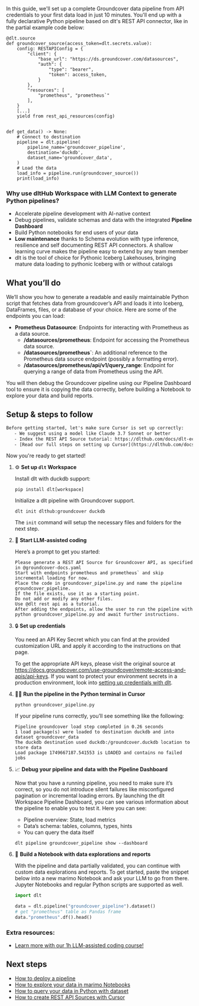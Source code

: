 In this guide, we'll set up a complete Groundcover data pipeline from API credentials to your first data load in just 10 minutes. You'll end up with a fully declarative Python pipeline based on dlt's REST API connector, like in the partial example code below:

```python-outcome
@dlt.source
def groundcover_source(access_token=dlt.secrets.value):
    config: RESTAPIConfig = {
        "client": {
            "base_url": "https://ds.groundcover.com/datasources",
            "auth": {
                "type": "bearer",
                "token": access_token,
            }
        },
        "resources": [
            "prometheus", "prometheus`"
        ],
    }
    [...]
    yield from rest_api_resources(config)


def get_data() -> None:
    # Connect to destination
    pipeline = dlt.pipeline(
        pipeline_name='groundcover_pipeline',
        destination='duckdb',
        dataset_name='groundcover_data', 
    )
    # Load the data
    load_info = pipeline.run(groundcover_source())
    print(load_info) 
```

### Why use dltHub Workspace with LLM Context to generate Python pipelines?

- Accelerate pipeline development with AI-native context
- Debug pipelines, validate schemas and data with the integrated **Pipeline Dashboard**
- Build Python notebooks for end users of your data
- **Low maintenance** thanks to Schema evolution with type inference, resilience and self documenting REST API connectors. A shallow learning curve makes the pipeline easy to extend by any team member
- dlt is the tool of choice for Pythonic Iceberg Lakehouses, bringing mature data loading to pythonic Iceberg with or without catalogs

## What you’ll do

We’ll show you how to generate a readable and easily maintainable Python script that fetches data from groundcover’s API and loads it into Iceberg, DataFrames, files, or a database of your choice. Here are some of the endpoints you can load:

- **Prometheus Datasource**: Endpoints for interacting with Prometheus as a data source.
  - **/datasources/prometheus**: Endpoint for accessing the Prometheus data source.
  - **/datasources/prometheus`**: An additional reference to the Prometheus data source endpoint (possibly a formatting error).
  - **/datasources/prometheus/api/v1/query_range**: Endpoint for querying a range of data from Prometheus using the API.

You will then debug the Groundcover pipeline using our Pipeline Dashboard tool to ensure it is copying the data correctly, before building a Notebook to explore your data and build reports.

## Setup & steps to follow

```default
Before getting started, let's make sure Cursor is set up correctly:
   - We suggest using a model like Claude 3.7 Sonnet or better
   - Index the REST API Source tutorial: https://dlthub.com/docs/dlt-ecosystem/verified-sources/rest_api/ and add it to context as **@dlt rest api**
   - [Read our full steps on setting up Cursor](https://dlthub.com/docs/dlt-ecosystem/llm-tooling/cursor-restapi#23-configuring-cursor-with-documentation)
```

Now you're ready to get started!

1. ⚙️ **Set up `dlt` Workspace**
    
    Install dlt with duckdb support:
    ```shell
    pip install dlt[workspace]
    ```

    Initialize a dlt pipeline with Groundcover support.
    ```shell
    dlt init dlthub:groundcover duckdb
    ```

    The `init` command will setup the necessary files and folders for the next step.
    
2. 🤠 **Start LLM-assisted coding**
    
    Here’s a prompt to get you started:
    
    ```prompt
    Please generate a REST API Source for Groundcover API, as specified in @groundcover-docs.yaml 
    Start with endpoints prometheus and prometheus` and skip incremental loading for now. 
    Place the code in groundcover_pipeline.py and name the pipeline groundcover_pipeline. 
    If the file exists, use it as a starting point. 
    Do not add or modify any other files. 
    Use @dlt rest api as a tutorial. 
    After adding the endpoints, allow the user to run the pipeline with python groundcover_pipeline.py and await further instructions.
    ```

    
3. 🔒 **Set up credentials** 
    
    You need an API Key Secret which you can find at the provided customization URL and apply it according to the instructions on that page.
    
    To get the appropriate API keys, please visit the original source at https://docs.groundcover.com/use-groundcover/remote-access-and-apis/api-keys.
    If you want to protect your environment secrets in a production environment, look into [setting up credentials with dlt](https://dlthub.com/docs/walkthroughs/add_credentials).
    
4. 🏃‍♀️ **Run the pipeline in the Python terminal in Cursor**
    
    ```shell
    python groundcover_pipeline.py
    ```
    
    If your pipeline runs correctly, you’ll see something like the following:
    
    ```shell
    Pipeline groundcover load step completed in 0.26 seconds
    1 load package(s) were loaded to destination duckdb and into dataset groundcover_data
    The duckdb destination used duckdb:/groundcover.duckdb location to store data
    Load package 1749667187.541553 is LOADED and contains no failed jobs
    ```
    
5. 📈 **Debug your pipeline and data with the Pipeline Dashboard**

    Now that you have a running pipeline, you need to make sure it’s correct, so you do not introduce silent failures like misconfigured pagination or incremental loading errors. By launching the dlt Workspace Pipeline Dashboard, you can see various information about the pipeline to enable you to test it. Here you can see:
    - Pipeline overview: State, load metrics
    - Data’s schema: tables, columns, types, hints
    - You can query the data itself
    
    ```shell
    dlt pipeline groundcover_pipeline show --dashboard
    ```
    
6. 🐍 **Build a Notebook with data explorations and reports**

    With the pipeline and data partially validated, you can continue with custom data explorations and reports. To get started, paste the snippet below into a new marimo Notebook and ask your LLM to go from there. Jupyter Notebooks and regular Python scripts are supported as well.

    
    ```python
    import dlt

   data = dlt.pipeline("groundcover_pipeline").dataset()
   # get "prometheus" table as Pandas frame
   data."prometheus".df().head()
    ```

### Extra resources:

- [Learn more with our 1h LLM-assisted coding course!](https://www.youtube.com/watch?v=GGid70rnJuM)

## Next steps

- [How to deploy a pipeline](https://dlthub.com/docs/walkthroughs/deploy-a-pipeline)
- [How to explore your data in marimo Notebooks](https://dlthub.com/docs/general-usage/dataset-access/marimo)
- [How to query your data in Python with dataset](https://dlthub.com/docs/general-usage/dataset-access/dataset)
- [How to create REST API Sources with Cursor](https://dlthub.com/docs/dlt-ecosystem/llm-tooling/cursor-restapi)